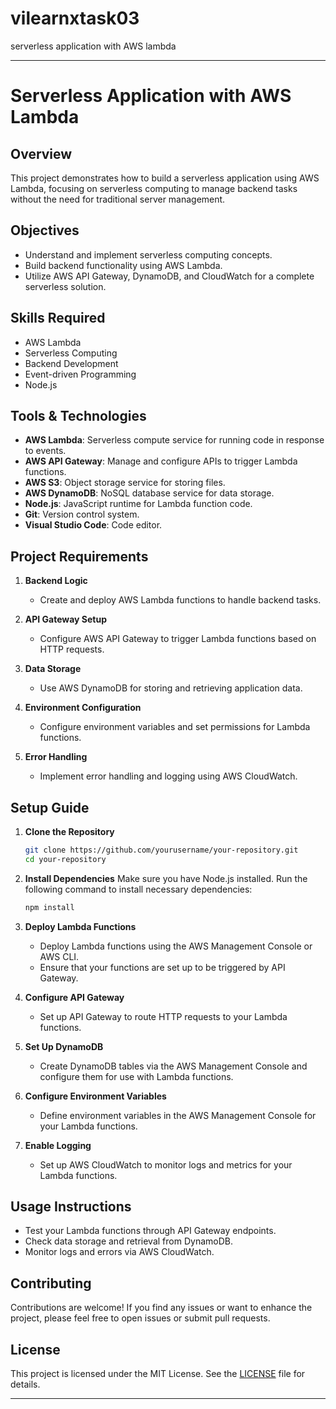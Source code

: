 # vilearnxtask03

serverless application with AWS lambda

---

# Serverless Application with AWS Lambda

## Overview

This project demonstrates how to build a serverless application using AWS Lambda, focusing on serverless computing to manage backend tasks without the need for traditional server management.

## Objectives

- Understand and implement serverless computing concepts.
- Build backend functionality using AWS Lambda.
- Utilize AWS API Gateway, DynamoDB, and CloudWatch for a complete serverless solution.

## Skills Required

- AWS Lambda
- Serverless Computing
- Backend Development
- Event-driven Programming
- Node.js

## Tools & Technologies

- **AWS Lambda**: Serverless compute service for running code in response to events.
- **AWS API Gateway**: Manage and configure APIs to trigger Lambda functions.
- **AWS S3**: Object storage service for storing files.
- **AWS DynamoDB**: NoSQL database service for data storage.
- **Node.js**: JavaScript runtime for Lambda function code.
- **Git**: Version control system.
- **Visual Studio Code**: Code editor.

## Project Requirements

1. **Backend Logic**
   - Create and deploy AWS Lambda functions to handle backend tasks.

2. **API Gateway Setup**
   - Configure AWS API Gateway to trigger Lambda functions based on HTTP requests.

3. **Data Storage**
   - Use AWS DynamoDB for storing and retrieving application data.

4. **Environment Configuration**
   - Configure environment variables and set permissions for Lambda functions.

5. **Error Handling**
   - Implement error handling and logging using AWS CloudWatch.

## Setup Guide

1. **Clone the Repository**
   ```bash
   git clone https://github.com/yourusername/your-repository.git
   cd your-repository
   ```

2. **Install Dependencies**
   Make sure you have Node.js installed. Run the following command to install necessary dependencies:
   ```bash
   npm install
   ```

3. **Deploy Lambda Functions**
   - Deploy Lambda functions using the AWS Management Console or AWS CLI.
   - Ensure that your functions are set up to be triggered by API Gateway.

4. **Configure API Gateway**
   - Set up API Gateway to route HTTP requests to your Lambda functions.

5. **Set Up DynamoDB**
   - Create DynamoDB tables via the AWS Management Console and configure them for use with Lambda functions.

6. **Configure Environment Variables**
   - Define environment variables in the AWS Management Console for your Lambda functions.

7. **Enable Logging**
   - Set up AWS CloudWatch to monitor logs and metrics for your Lambda functions.

## Usage Instructions

- Test your Lambda functions through API Gateway endpoints.
- Check data storage and retrieval from DynamoDB.
- Monitor logs and errors via AWS CloudWatch.

## Contributing

Contributions are welcome! If you find any issues or want to enhance the project, please feel free to open issues or submit pull requests.

## License

This project is licensed under the MIT License. See the [LICENSE](LICENSE) file for details.

---
